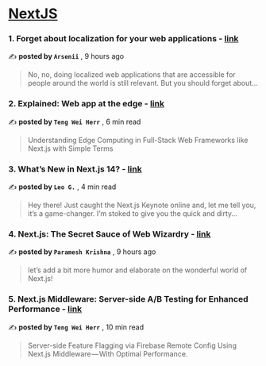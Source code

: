 
<h1><a href=https://medium.com/tag/nextjs/recommended target="_blank" rel="noopener noreferrer">NextJS</a></h1>
<h3>1. Forget about localization for your web applications - <a href=https://medium.com/@Arsenii.K/forget-about-localization-for-your-web-applications-a4646dcc757e?source=tag_recommended_feed---------0-84----------nextjs----------daf0e78d_5c0b_4ecb_8867_a62acd3c27a4------- target="_blank" rel="noopener noreferrer">link</a></h3>

✍️ **posted by `Arsenii`** <date> , 9 hours ago</date>

<blockquote>No, no, doing localized web applications that are accessible for people around the world is still relevant. But you should forget about…</blockquote>

<h3>2. Explained: Web app at the edge - <a href=https://medium.com/gitconnected/explained-web-app-at-the-edge-fb391985a0a5?source=tag_recommended_feed---------1-107----------nextjs----------daf0e78d_5c0b_4ecb_8867_a62acd3c27a4------- target="_blank" rel="noopener noreferrer">link</a></h3>

✍️ **posted by `Teng Wei Herr`** <date> , 6 min read</date>

<blockquote>Understanding Edge Computing in Full-Stack Web Frameworks like Next.js with Simple Terms</blockquote>

<h3>3. What’s New in Next.js 14? - <a href=https://medium.com/javascript-in-plain-english/whats-new-in-next-js-14-c49f9167b7c3?source=tag_recommended_feed---------2-85----------nextjs----------daf0e78d_5c0b_4ecb_8867_a62acd3c27a4------- target="_blank" rel="noopener noreferrer">link</a></h3>

✍️ **posted by `Leo G.`** <date> , 4 min read</date>

<blockquote>Hey there! Just caught the Next.js Keynote online and, let me tell you, it’s a game-changer. I’m stoked to give you the quick and dirty…</blockquote>

<h3>4. Next.js: The Secret Sauce of Web Wizardry - <a href=https://medium.com/@parameshkrishna98/next-js-the-secret-sauce-of-web-wizardry-58f9a97c069e?source=tag_recommended_feed---------3-84----------nextjs----------daf0e78d_5c0b_4ecb_8867_a62acd3c27a4------- target="_blank" rel="noopener noreferrer">link</a></h3>

✍️ **posted by `Paramesh Krishna`** <date> , 9 hours ago</date>

<blockquote>let’s add a bit more humor and elaborate on the wonderful world of Next.js!</blockquote>

<h3>5. Next.js Middleware: Server-side A/B Testing for Enhanced Performance - <a href=https://medium.com/gitconnected/next-js-middleware-server-side-a-b-testing-for-enhanced-performance-f13ed0aa0b40?source=tag_recommended_feed---------4-107----------nextjs----------daf0e78d_5c0b_4ecb_8867_a62acd3c27a4------- target="_blank" rel="noopener noreferrer">link</a></h3>

✍️ **posted by `Teng Wei Herr`** <date> , 10 min read</date>

<blockquote>Server-side Feature Flagging via Firebase Remote Config Using Next.js Middleware — With Optimal Performance.</blockquote>

